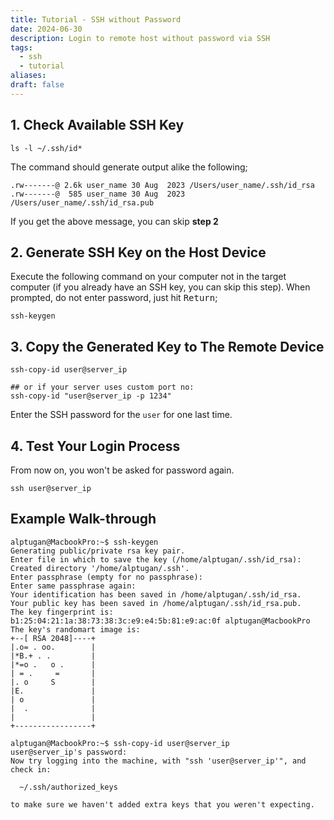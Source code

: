 ```yaml
---
title: Tutorial - SSH without Password
date: 2024-06-30
description: Login to remote host without password via SSH
tags:
  - ssh
  - tutorial
aliases: 
draft: false
---
```

## 1. Check Available SSH Key
```
ls -l ~/.ssh/id*
```
The command should generate output alike the following;
```
.rw-------@ 2.6k user_name 30 Aug  2023 /Users/user_name/.ssh/id_rsa
.rw-------@  585 user_name 30 Aug  2023 /Users/user_name/.ssh/id_rsa.pub
```
If you get the above message, you can skip **step 2**
## 2. Generate SSH Key on the Host Device
Execute the following command on your computer not in the target computer (if you already have an SSH key, you can skip this step). When prompted, do not enter password, just hit <kbd>Return</kbd>;
```
ssh-keygen
```

## 3. Copy the Generated Key to The Remote Device
```
ssh-copy-id user@server_ip

## or if your server uses custom port no:
ssh-copy-id "user@server_ip -p 1234"
```
Enter the SSH password for the `user` for one last time.

## 4. Test Your Login Process
From now on, you won't be asked for password again.
```
ssh user@server_ip
```

## Example Walk-through 
```
alptugan@MacbookPro:~$ ssh-keygen
Generating public/private rsa key pair.
Enter file in which to save the key (/home/alptugan/.ssh/id_rsa):
Created directory '/home/alptugan/.ssh'.
Enter passphrase (empty for no passphrase):
Enter same passphrase again:
Your identification has been saved in /home/alptugan/.ssh/id_rsa.
Your public key has been saved in /home/alptugan/.ssh/id_rsa.pub.
The key fingerprint is:
b1:25:04:21:1a:38:73:38:3c:e9:e4:5b:81:e9:ac:0f alptugan@MacbookPro
The key's randomart image is:
+--[ RSA 2048]----+
|.o= . oo.        |
|*B.+ . .         |
|*=o .   o .      |
| = .     =       |
|. o     S        |
|E.               |
| o               |
|  .              |
|                 |
+-----------------+

alptugan@MacbookPro:~$ ssh-copy-id user@server_ip
user@server_ip's password:
Now try logging into the machine, with "ssh 'user@server_ip'", and check in:

  ~/.ssh/authorized_keys

to make sure we haven't added extra keys that you weren't expecting.
```
